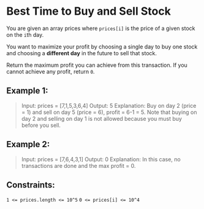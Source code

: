 # Best Time to Buy and Sell Stock

You are given an array prices where `prices[i]` is the price of a given stock on the `i`th day.

You want to maximize your profit by choosing a single day to buy one stock and choosing a **different day** in the future to sell that stock.

Return the maximum profit you can achieve from this transaction. If you cannot achieve any profit, return `0`.

## Example 1:

> Input: prices = [7,1,5,3,6,4]
> Output: 5
> Explanation: Buy on day 2 (price = 1) and sell on day 5 (price = 6), profit = 6-1 = 5.
> Note that buying on day 2 and selling on day 1 is not allowed because you must buy before you sell.

## Example 2:

> Input: prices = [7,6,4,3,1]
> Output: 0
> Explanation: In this case, no transactions are done and the max profit = 0.

## Constraints:

`1 <= prices.length <= 10^5`
`0 <= prices[i] <= 10^4`
